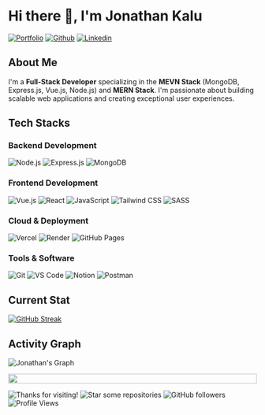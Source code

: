 # Hi there 👋, I'm Jonathan Kalu

[![Portfolio](https://img.shields.io/badge/-Portfolio-05122A?style=flat&logo=appveyor&logoColor=white)](https://jkdevio-portfolio.vercel.app/)
[![Github](https://img.shields.io/badge/-Github-05122A?style=flat&logo=Github&logoColor=white)](https://github.com/itsnatedev)
[![Linkedin](https://img.shields.io/badge/-LinkedIn-05122A?style=flat&logo=Linkedin&logoColor=white)](https://www.linkedin.com/in/jonathankalu)

## About Me

I'm a **Full-Stack Developer** specializing in the **MEVN Stack** (MongoDB, Express.js, Vue.js, Node.js) and **MERN Stack**. I'm passionate about building scalable web applications and creating exceptional user experiences.

## Tech Stacks

### Backend Development

![Node.js](https://img.shields.io/badge/Node.js-05122A?style=flat&logo=node.js&logoColor=white)
![Express.js](https://img.shields.io/badge/Express.js-05122A?style=flat&logo=express&logoColor=white)
![MongoDB](https://img.shields.io/badge/MongoDB-05122A?style=flat&logo=mongodb&logoColor=white)

### Frontend Development

![Vue.js](https://img.shields.io/badge/Vue.js-05122A?style=flat&logo=vue.js&logoColor=white)
![React](https://img.shields.io/badge/React-05122A?style=flat&logo=react&logoColor=white)
![JavaScript](https://img.shields.io/badge/JavaScript-05122A?style=flat&logo=javascript&logoColor=white)
![Tailwind CSS](https://img.shields.io/badge/Tailwind_CSS-05122A?style=flat&logo=tailwind-css&logoColor=white)
![SASS](https://img.shields.io/badge/Sass-05122A?style=flat&logo=sass&logoColor=white)

### Cloud & Deployment

![Vercel](https://img.shields.io/badge/Vercel-05122A?style=flat&logo=vercel&logoColor=white)
![Render](https://img.shields.io/badge/Render-05122A?style=flat&logo=render&logoColor=white)
![GitHub Pages](https://img.shields.io/badge/GitHub_Pages-05122A?style=flat&logo=github&logoColor=white)

### Tools & Software

![Git](https://img.shields.io/badge/Git-05122A?style=flat&logo=git&logoColor=white)
![VS Code](https://img.shields.io/badge/VS_Code-05122A?style=flat&logo=visual-studio-code&logoColor=white)
![Notion](https://img.shields.io/badge/Notion-05122A?style=flat&logo=notion&logoColor=white)
![Postman](https://img.shields.io/badge/Postman-05122A?style=flat&logo=postman&logoColor=white)

## Current Stat

<div>
<a href="https://git.io/streak-stats">
      <img src="https://streak-stats.demolab.com?user=itsnatedev&theme=github-dark-blue&hide_longest_streak=false" alt="GitHub Streak" />
</a>
</div>

## Activity Graph

![Jonathan's Graph](https://github-readme-activity-graph.vercel.app/graph?username=itsnatedev&custom_title=Jonathan's%20GitHub%20Activity%20Graph&bg_color=0d1017&color=e8edf3&line=e8edf3&point=e8edf3&area_color=FFFFFF&title_color=FFFFFF&area=true)

<img src="https://i.imgur.com/dBaSKWF.gif" height="20" width="100%">

![Thanks for visiting!](https://img.shields.io/badge/Thanks%20for%20visiting!-05122A)
![Star some repositories](https://img.shields.io/badge/Star%20⭐%20some%20repositories%20you%20find%20helpful!%20-05122A)
![GitHub followers](https://img.shields.io/github/followers/itsnatedev?style=flat&logo=github&color=05122A&labelColor=05122A)
![Profile Views](https://komarev.com/ghpvc/?username=itsnatedev&style=flat&labelolor=05122A&color=05122A)

